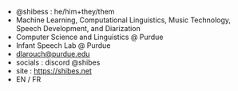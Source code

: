 - @shibess : he/him+they/them
- Machine Learning, Computational Linguistics, Music Technology, Speech Development, and Diarization
- Computer Science and Linguistics @ Purdue 
- Infant Speech Lab @ Purdue 
- dlarouch@purdue.edu
- socials : discord @shibes
- site : https://shibes.net
- EN / FR

